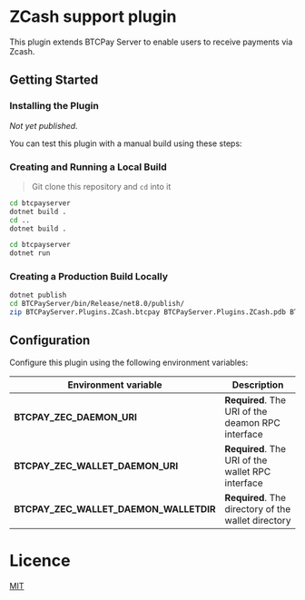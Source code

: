 # ZCash support plugin

This plugin extends BTCPay Server to enable users to receive payments via Zcash.

## Getting Started

### Installing the Plugin

*Not yet published.*

You can test this plugin with a manual build using these steps:

### Creating and Running a Local Build

> Git clone this repository and `cd` into it

```sh
cd btcpayserver
dotnet build .
cd ..
dotnet build .

cd btcpayserver
dotnet run
```

### Creating a Production Build Locally

```sh
dotnet publish
cd BTCPayServer/bin/Release/net8.0/publish/
zip BTCPayServer.Plugins.ZCash.btcpay BTCPayServer.Plugins.ZCash.pdb BTCPayServer.Plugins.ZCash.dll BTCPayServer.Plugins.ZCash.deps.json
```

## Configuration

Configure this plugin using the following environment variables:

| Environment variable | Description |
| --- |-----------------------------------------------------------------------------------------------------------------------------------------------------------------------------------------------------------------------------------------------|
**BTCPAY_ZEC_DAEMON_URI** | **Required**. The URI of the deamon RPC interface |
**BTCPAY_ZEC_WALLET_DAEMON_URI** | **Required**.  The URI of the wallet RPC interface | http://127.0.0.1:18082 |
**BTCPAY_ZEC_WALLET_DAEMON_WALLETDIR** | **Required**. The directory of the wallet directory |

# Licence

[MIT](LICENSE.md)
